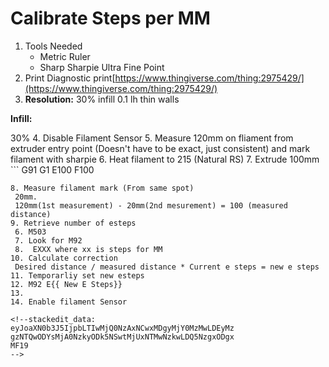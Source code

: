 
# Calibrate Steps per MM
1. Tools Needed
	* Metric Ruler
	* Sharp Sharpie Ultra Fine Point
2. Print Diagnostic print[https://www.thingiverse.com/thing:2975429/](https://www.thingiverse.com/thing:2975429/)
3. **Resolution:**
30% infill
0.1 lh
thin walls

**Infill:**

30%
4. Disable Filament Sensor
5. Measure 120mm on fliament from extruder entry point (Doesn't have to be exact, just consistent) and mark filament with sharpie
6. Heat filament to 215 (Natural RS)
7. Extrude 100mm
    ```
    G91
    G1 E100 F100
   ```
8. Measure filament mark (From same spot)
    20mm.
    120mm(1st measurement) - 20mm(2nd mesurement) = 100 (measured distance)
9. Retrieve number of esteps
	6. M503
	7. Look for M92
	8.  EXXX where xx is steps for MM
10. Calculate correction
	Desired distance / measured distance * Current e steps = new e steps
11. Temporarliy set new esteps
12. M92 E{{ New E Steps}}
13. 
14. Enable filament Sensor
	
<!--stackedit_data:
eyJoaXN0b3J5IjpbLTIwMjQ0NzAxNCwxMDgyMjY0MzMwLDEyMz
gzNTQwODYsMjA0NzkyODk5NSwtMjUxNTMwNzkwLDQ5NzgxODgx
MF19
-->